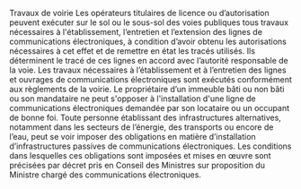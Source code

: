 Travaux de voirie
Les opérateurs titulaires de licence ou d’autorisation peuvent exécuter sur le sol ou le sous-sol des voies publiques tous travaux nécessaires à l'établissement, l’entretien et l’extension des lignes de communications électroniques, à condition d’avoir obtenu les autorisations nécessaires à cet effet et de remettre en état les tracés utilisés. Ils déterminent le tracé de ces lignes en accord avec l’autorité responsable de la voie. Les travaux nécessaires à l’établissement et à l’entretien des lignes et ouvrages de communications électroniques sont exécutés conformément aux règlements de la voirie.
Le propriétaire d’un immeuble bâti ou non bâti ou son mandataire ne peut s'opposer à l'installation d'une ligne de communications électroniques demandée par son locataire ou un occupant de bonne foi.
Toute personne établissant des infrastructures alternatives, notamment dans les secteurs de l’énergie, des transports ou encore de l’eau, peut se voir imposer des obligations en matière d’installation d’infrastructures passives de communications électroniques. Les conditions dans lesquelles ces obligations sont imposées et mises en œuvre sont précisées par décret pris en Conseil des Ministres sur proposition du Ministre chargé des communications électroniques.